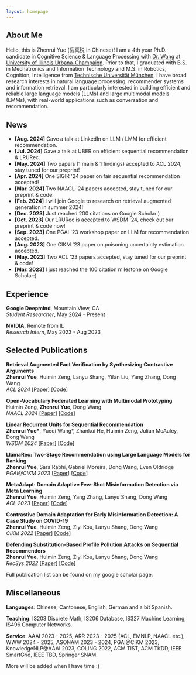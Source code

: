 ```yaml
---
layout: homepage
---
```


## About Me

Hello, this is Zhenrui Yue (岳真锐 in Chinese)! I am a 4th year Ph.D. candidate in Cognitive Science & Language Processing with [Dr. Wang](https://wangdong.org/) at [University of Illinois Urbana-Champaign](https://illinois.edu/). Prior to that, I graduated with B.S. in Mechatronics and Information Technology and M.S. in Robotics, Cognition, Intelligence from [Technische Universität München](https://tum.de/). I have broad research interests in natural language processing, recommender systems and information retrieval. I am particularly interested in building efficient and reliable large language models (LLMs) and large multimodal models (LMMs), with real-world applications such as conversation and recommendation.

## News

- **[Aug. 2024]** Gave a talk at LinkedIn on LLM / LMM for efficient recommendation.
- **[Jul. 2024]** Gave a talk at UBER on efficient sequential recommendation & LRURec.
- **[May. 2024]** Two papers (1 main & 1 findings) accepted to ACL 2024, stay tuned for our preprint!
- **[Apr. 2024]** One SIGIR '24 paper on fair sequential recommendation accepted!
- **[Mar. 2024]** Two NAACL '24 papers accepted, stay tuned for our preprint & code.
- **[Feb. 2024]** I will join Google to research on retrieval augmented generation in summer 2024!
- **[Dec. 2023]** Just reached 200 citations on Google Scholar:)
- **[Oct. 2023]** Our LRURec is accepted to WSDM '24, check out our preprint & code now!
- **[Sep. 2023]** One PGAI '23 workshop paper on LLM for recommendation accepted.
- **[Aug. 2023]** One CIKM '23 paper on poisoning uncertainty estimation accepted.
- **[May. 2023]** Two ACL '23 papers accepted, stay tuned for our preprint & code!
- **[Mar. 2023]** I just reached the 100 citation milestone on Google Scholar:)
<!-- - **[Dec. 2022]** I will be joining NVIDIA for LLM x RecSys research in summer 2023!
- **[Oct. 2022]** One EMNLP '22 full paper on domain adaptive question answering accepted! -->

## Experience

**Google Deepmind**, Mountain View, CA \
*Student Researcher*, May 2024 - Present

**NVIDIA**, Remote from IL \
*Research Intern*, May 2023 - Aug 2023

## Selected Publications

**Retrieval Augmented Fact Verification by Synthesizing Contrastive Arguments** \
**Zhenrui Yue**, Huimin Zeng, Lanyu Shang, Yifan Liu, Yang Zhang, Dong Wang \
*ACL 2024* [[Paper](https://arxiv.org/abs/2406.09815)] [[Code](https://github.com/yueeeeeeee/RAFTS)]

**Open-Vocabulary Federated Learning with Multimodal Prototyping** \
Huimin Zeng, **Zhenrui Yue**, Dong Wang \
*NAACL 2024* [[Paper](https://arxiv.org/abs/2404.01232)] [[Code](https://github.com/huiminzeng/Fed-MP)]

**Linear Recurrent Units for Sequential Recommendation** \
**Zhenrui Yue\***, Yueqi Wang\*, Zhankui He, Huimin Zeng, Julian McAuley, Dong Wang \
*WSDM 2024* [[Paper](https://arxiv.org/abs/2310.02367)] [[Code](https://github.com/yueqirex/LRURec)]

**LlamaRec: Two-Stage Recommendation using Large Language Models for Ranking** \
**Zhenrui Yue**, Sara Rabhi, Gabriel Moreira, Dong Wang, Even Oldridge \
*PGAI@CIKM 2023* [[Paper](https://arxiv.org/abs/2311.02089)] [[Code](https://github.com/Yueeeeeeee/LlamaRec)]

**MetaAdapt: Domain Adaptive Few-Shot Misinformation Detection via Meta Learning** \
**Zhenrui Yue**, Huimin Zeng, Yang Zhang, Lanyu Shang, Dong Wang \
*ACL 2023* [[Paper](https://arxiv.org/abs/2305.12692)] [[Code](https://github.com/Yueeeeeeee/MetaAdapt)]

<!-- **Zero- and Few-Shot Event Detection via Prompt-Based Meta Learning** \
**Zhenrui Yue**, Huimin Zeng, Mengfei Lan, Heng Ji, Dong Wang \
*ACL 2023* [[Paper](https://arxiv.org/abs/2305.17373)] [[Code](https://github.com/Yueeeeeeee/MetaEvent)] -->

**Contrastive Domain Adaptation for Early Misinformation Detection: A Case Study on COVID-19** \
**Zhenrui Yue**, Huimin Zeng, Ziyi Kou, Lanyu Shang, Dong Wang \
*CIKM 2022* [[Paper](https://arxiv.org/abs/2208.09578)] [[Code](https://github.com/Yueeeeeeee/CANMD)]

<!-- **On Attacking Out-Domain Uncertainty Estimation in Deep Neural Networks** \
Huimin Zeng, **Zhenrui Yue**, Yang Zhang, Ziyi Kou, Lanyu Shang, Dong Wang \
*IJCAI 2022* [[Paper](https://arxiv.org/abs/2210.02191)] -->

**Defending Substitution-Based Profile Pollution Attacks on Sequential Recommenders** \
**Zhenrui Yue**, Huimin Zeng, Ziyi Kou, Lanyu Shang, Dong Wang \
*RecSys 2022* [[Paper](https://arxiv.org/abs/2207.11237)] [[Code](https://github.com/Yueeeeeeee/RecSys-Substitution-Defense)]

<!-- **Contrastive Domain Adaptation for Question Answering using Limited Text Corpora** \
**Zhenrui Yue**, Bernhard Kratzwald, Stefan Feuerriegel \
*EMNLP 2021* [[Paper](https://arxiv.org/abs/2108.13854)] [[Code](https://github.com/Yueeeeeeee/CAQA)]

**Black-Box Attacks on Sequential Recommenders via Data-Free Model Extraction** \
**Zhenrui Yue\***, Zhankui He\*, Huimin Zeng, Julian McAuley \
*RecSys 2021* [[Paper](https://arxiv.org/abs/2109.01165)] [[Code](https://github.com/Yueeeeeeee/RecSys-Extraction-Attack)] -->

Full publication list can be found on my google scholar page.

## Miscellaneous

**Languages**: Chinese, Cantonese, English, German and a bit Spanish.

**Teaching**: IS203 Discrete Math, IS206 Database, IS327 Machine Learning, IS496 Computer Networks.

**Service**: AAAI 2023 - 2025, ARR 2023 - 2025 (ACL, EMNLP, NAACL etc.), WWW 2024 - 2025, ASONAM 2023 - 2024, PGAI@CIKM 2023, KnowledgeNLP@AAAI 2023, COLING 2022, ACM TIST, ACM TKDD, IEEE SmartGrid, IEEE TBD, Springer SNAM.

More will be added when I have time :)

<script type="text/javascript" src="//rf.revolvermaps.com/0/0/8.js?i=5ku2rtr90ox&amp;m=0&amp;c=ff0000&amp;cr1=ffffff&amp;f=arial&amp;l=0" async="async"></script>